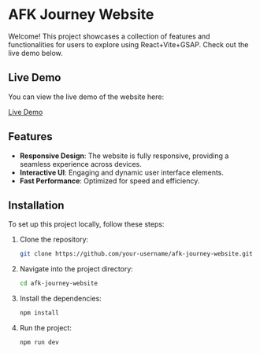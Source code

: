# AFK Journey Website

Welcome! This project showcases a collection of features and functionalities for users to explore using React+Vite+GSAP. Check out the live demo below.

## Live Demo

You can view the live demo of the website here:

[Live Demo](https://afk-journey-website.vercel.app/)

## Features

- **Responsive Design**: The website is fully responsive, providing a seamless experience across devices.
- **Interactive UI**: Engaging and dynamic user interface elements.
- **Fast Performance**: Optimized for speed and efficiency.

## Installation

To set up this project locally, follow these steps:

1. Clone the repository:
   ```bash
   git clone https://github.com/your-username/afk-journey-website.git
2. Navigate into the project directory:
   ```bash
   cd afk-journey-website
3. Install the dependencies:
   ```bash
   npm install
4. Run the project:
   ```bash
   npm run dev
   
